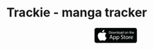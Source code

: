 # Trackie - manga tracker


<div align="center">
    <a href="https://apps.apple.com/us/app/id6447298294"><img src="guide_assets/app-store-logo.png" width="20%"></a>
</div>

<p></p>
